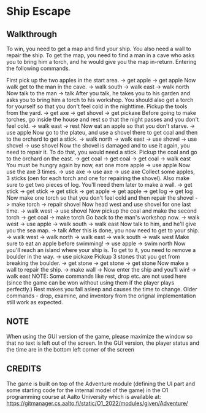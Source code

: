 # Ship Escape

## Walkthrough

To win, you need to get a map and find your ship.  You also need a wall to repair the ship. To get the map, you need to find a man in 
a cave who asks you to bring him a torch, and he would give you the map in-return.
Entering the following commands.

First pick up the two apples in the start area.
-> get apple
-> get apple
Now walk get to the man in the cave.
-> walk south
-> walk east
-> walk north
Now talk to the man
-> talk
After you talk, he takes you to his garden and asks you to bring him a torch to his workshop. You should also get a torch for yourself so that you
don't feel cold in the nighttime. Pickup the tools from the yard.
-> get axe
-> get shovel
-> get pickaxe
Before going to make torches, go inside the house and rest so that the night passes and you don't feel cold.
-> walk east
-> rest
Now eat an apple so that you don't starve.
-> use apple
Now go to the plateu, and use a shovel there to get coal and then to the orchard to get a stick.
-> walk north
-> walk east
-> use shovel
-> use shovel
-> use shovel
Now the shovel is damaged and to use it again, you need to repair it. To do that, you would need a stick. Pickup the coal and go to the orchard on the east.
-> get coal
-> get coal
-> get coal
-> walk east
You must be hungry again by now, eat one more apple
-> use apple
Now use the axe 3 times.
-> use axe
-> use axe
-> use axe
 Collect some apples, 3 sticks (oen for each torch and one for repairing the shovel). 
Also make sure to get two pieces of log. You'll need them later to make a wall.
-> get stick
-> get stick
-> get stick
-> get apple
-> get apple
-> get log
-> get log
Now make one torch so that you don't feel cold and then repair the shovel
-> make torch
-> repair shovel
Now head west and use shovel for one last time.
-> walk west
-> use shovel
Now pickup the coal and make the second torch
-> get coal
-> make torch
Go back to the man's workshop now.
-> walk west
-> use apple
-> walk south
-> walk east
Now talk to him, and he'll give you the sea map.
-> talk
After this is done, you now need to get to your ship.
-> walk west
-> walk north
-> walk east
-> walk south
-> walk west
Make sure to eat an apple before swimming!
-> use apple
-> swim north
Now you'll reach an island where your ship is. To get to it, you need to remove a boulder in the way.
-> use pickaxe
Pickup 3 stones that you get from breaking the boulder.
-> get stone
-> get stone
-> get stone
Now make a wall to repair the ship.
-> make wall
-> Now enter the ship and you'll win!
-> walk east
NOTE: Some commands like rest, drop etc. are not used here (since the game can be won without using them if the player plays perfectly.)
Rest makes you fall asleep and causes the time to change.
Older commands - drop, examine, and inventory from the orignal implementation still work as expected.

## NOTE
When using the GUI version of the game, please maximize the window so that no text is left out of the screen. In the GUI version,
the player status and the time are in the bottom left corner of the screen

## CREDITS
The game is built on top of the Adventure module (defining the UI part and some starting code for the internal model of the game) in the O1 programming course at Aalto University which is available at: https://gitmanager.cs.aalto.fi/static/O1_2022/modules/given/Adventure/
